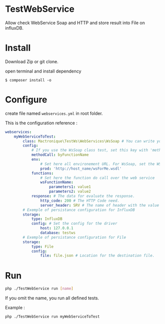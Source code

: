 # TestWebService

Allow check WebService Soap and HTTP and store result into File on influxDB.

# Install

Download Zip or git clone.

open terminal and install dependency
```
$ composer install -o
```

# Configure

create file named `webservices.yml` in root folder.

This is the configuration reference :


```yaml
webservices:
    myWebServiceToTest: 
        class: Mactronique\TestWs\WebServices\WsSoap # You can write your class for specified tests.
        config: 
        	# If you use the WsSoap class test, set this key with 'methodCall' value for use the '__soapCall' method in client. Set other value for call the specified function below.
            methodCall: byFunctionName
            env: 
                # Set here all environement URL. For WsSoap, set the WSDL URL.
                prod: 'http://host_name/wsForMe.wsdl'
            functions:
            	# Set here the function do call over the web service
            	wsFunctionName:
            		parameters1: value1
            		parameters2: value2
            response: # The data for evaluate the response.
                http_code: 200 # The HTTP Code need.
                server_header: SRV # The name of header with the value can identify the server.
        # Exemple of persistance configuration for InfluxDB
        storage:
            type: InfluxDB
            config: # Set the config for the driver
                host: 127.0.0.1
                database: testws
        # Exemple of persistance configuration for File
        storage:
            type: File
            config:
                file: file.json # Location for the destination file.
```

# Run


```bash
php ./TestWebService run [name]
```

If you omit the name, you run all defined tests.

Example : 

```bash
php ./TestWebService run myWebServiceToTest
```